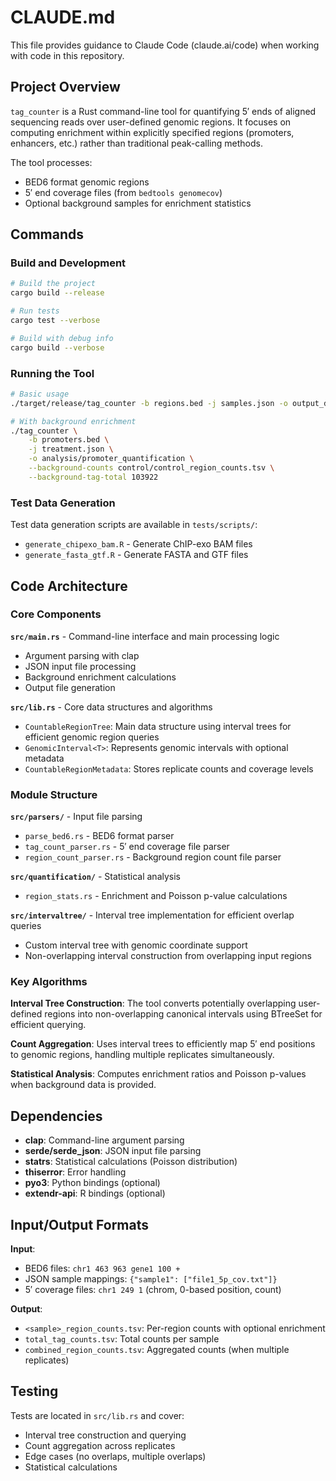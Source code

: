 # CLAUDE.md

This file provides guidance to Claude Code (claude.ai/code) when working with code in this repository.

## Project Overview

`tag_counter` is a Rust command-line tool for quantifying 5′ ends of aligned sequencing reads over user-defined genomic regions. It focuses on computing enrichment within explicitly specified regions (promoters, enhancers, etc.) rather than traditional peak-calling methods.

The tool processes:
- BED6 format genomic regions
- 5′ end coverage files (from `bedtools genomecov`)
- Optional background samples for enrichment statistics

## Commands

### Build and Development
```bash
# Build the project
cargo build --release

# Run tests
cargo test --verbose

# Build with debug info
cargo build --verbose
```

### Running the Tool
```bash
# Basic usage
./target/release/tag_counter -b regions.bed -j samples.json -o output_dir

# With background enrichment
./tag_counter \
    -b promoters.bed \
    -j treatment.json \
    -o analysis/promoter_quantification \
    --background-counts control/control_region_counts.tsv \
    --background-tag-total 103922
```

### Test Data Generation
Test data generation scripts are available in `tests/scripts/`:
- `generate_chipexo_bam.R` - Generate ChIP-exo BAM files
- `generate_fasta_gtf.R` - Generate FASTA and GTF files

## Code Architecture

### Core Components

**`src/main.rs`** - Command-line interface and main processing logic
- Argument parsing with clap
- JSON input file processing
- Background enrichment calculations
- Output file generation

**`src/lib.rs`** - Core data structures and algorithms
- `CountableRegionTree`: Main data structure using interval trees for efficient genomic region queries
- `GenomicInterval<T>`: Represents genomic intervals with optional metadata
- `CountableRegionMetadata`: Stores replicate counts and coverage levels

### Module Structure

**`src/parsers/`** - Input file parsing
- `parse_bed6.rs` - BED6 format parser
- `tag_count_parser.rs` - 5′ end coverage file parser
- `region_count_parser.rs` - Background region count file parser

**`src/quantification/`** - Statistical analysis
- `region_stats.rs` - Enrichment and Poisson p-value calculations

**`src/intervaltree/`** - Interval tree implementation for efficient overlap queries
- Custom interval tree with genomic coordinate support
- Non-overlapping interval construction from overlapping input regions

### Key Algorithms

**Interval Tree Construction**: The tool converts potentially overlapping user-defined regions into non-overlapping canonical intervals using BTreeSet for efficient querying.

**Count Aggregation**: Uses interval trees to efficiently map 5′ end positions to genomic regions, handling multiple replicates simultaneously.

**Statistical Analysis**: Computes enrichment ratios and Poisson p-values when background data is provided.

## Dependencies

- **clap**: Command-line argument parsing
- **serde/serde_json**: JSON input file parsing
- **statrs**: Statistical calculations (Poisson distribution)
- **thiserror**: Error handling
- **pyo3**: Python bindings (optional)
- **extendr-api**: R bindings (optional)

## Input/Output Formats

**Input**:
- BED6 files: `chr1 463 963 gene1 100 +`
- JSON sample mappings: `{"sample1": ["file1_5p_cov.txt"]}`
- 5′ coverage files: `chr1 249 1` (chrom, 0-based position, count)

**Output**:
- `<sample>_region_counts.tsv`: Per-region counts with optional enrichment
- `total_tag_counts.tsv`: Total counts per sample
- `combined_region_counts.tsv`: Aggregated counts (when multiple replicates)

## Testing

Tests are located in `src/lib.rs` and cover:
- Interval tree construction and querying
- Count aggregation across replicates
- Edge cases (no overlaps, multiple overlaps)
- Statistical calculations